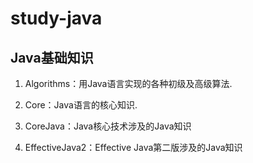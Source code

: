 # study-java

## Java基础知识

1. Algorithms：用Java语言实现的各种初级及高级算法.

2. Core：Java语言的核心知识.

3. CoreJava：Java核心技术涉及的Java知识

4. EffectiveJava2：Effective Java第二版涉及的Java知识
